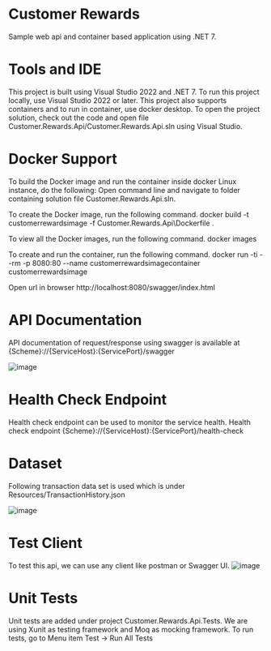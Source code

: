 # Customer Rewards
Sample web api and container based application using .NET 7.


# Tools and IDE
This project is built using Visual Studio 2022 and .NET 7. To run this project locally, use Visual Studio 2022 or later. This project also supports containers and to run in container, use docker desktop. To open the project solution, check out the code and open file Customer.Rewards.Api/Customer.Rewards.Api.sln using Visual Studio.


# Docker Support

To build the Docker image and run the container inside docker Linux instance, do the following:
Open command line and navigate to folder containing solution file Customer.Rewards.Api.sln.

To create the Docker image, run the following command.
docker build -t customerrewardsimage -f Customer.Rewards.Api\Dockerfile .

To view all the Docker images, run the following command.
docker images

To create and run the container, run the following command.
docker run -ti --rm -p 8080:80 --name customerrewardsimagecontainer customerrewardsimage

Open url in browser http://localhost:8080/swagger/index.html 


# API Documentation
API documentation of request/response using swagger is available at {Scheme}://{ServiceHost}:{ServicePort}/swagger

![image](https://user-images.githubusercontent.com/20542279/223698915-10b1a9b8-3707-4962-9261-cd9d2af70ed5.png)


# Health Check Endpoint
Health check endpoint can be used to monitor the service health. Health check endpoint {Scheme}://{ServiceHost}:{ServicePort}/health-check 


# Dataset 
Following transaction data set is used which is under Resources/TransactionHistory.json

![image](https://user-images.githubusercontent.com/20542279/223702803-21ccbff2-03c7-4431-9cfb-a0ca9bbc4808.png)


# Test Client
 To test this api, we can use any client like postman or Swagger UI. 
![image](https://user-images.githubusercontent.com/20542279/223704391-95044aeb-26a0-43a8-b381-2ecf64527352.png)


# Unit Tests
Unit tests are added under project Customer.Rewards.Api.Tests. We are using Xunit as testing framework and Moq as mocking framework. 
To run tests, go to Menu item Test -> Run All Tests




